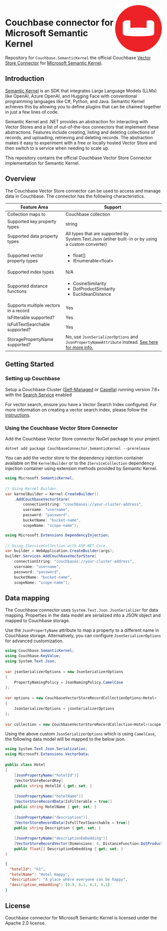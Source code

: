 <img align="right" width="150" height="150" src="./Assets/logo.svg" alt="Couchbase Logo"/>

# Couchbase connector for Microsoft Semantic Kernel

Repository for `Couchbase.SemanticKernel` the official
Couchbase [Vector Store Connector](https://learn.microsoft.com/en-us/semantic-kernel/concepts/vector-store-connectors/?pivots=programming-language-csharp)
for
[Microsoft Semantic Kernel](https://learn.microsoft.com/en-us/semantic-kernel/overview/).

## Introduction

[Semantic Kernel](https://learn.microsoft.com/en-us/semantic-kernel/overview/) is an SDK that integrates Large Language
Models (LLMs) like OpenAI, Azure OpenAI, and Hugging Face with conventional programming languages like C#, Python, and
Java. Semantic Kernel achieves this by allowing you to define plugins that can be chained together in just a few lines
of code.

Semantic Kernel and .NET provides an abstraction for interacting with Vector Stores and a list of out-of-the-box
connectors that implement these abstractions. Features include creating, listing and deleting collections of records,
and uploading, retrieving and deleting records. The abstraction makes it easy to experiment with a free or locally
hosted Vector Store and then switch to a service when needing to scale up.

This repository contains the official Couchbase Vector Store Connector implementation for Semantic Kernel.

## Overview

The Couchbase Vector Store connector can be used to access and manage data in Couchbase. The connector has the
following characteristics.

| Feature Area                      | Support                                                                                                           |
|-----------------------------------|-------------------------------------------------------------------------------------------------------------------|
| Collection maps to                | Couchbase collection                                                                                              |
| Supported key property types      | string                                                                                                            |
| Supported data property types     | All types that are supported by System.Text.Json (etiher built-in or by using a custom converter)                 |
| Supported vector property types   | <ul><li>float[]</li><li>IEnumerable\<float\></li></ul>                                                            |
| Supported index types             | N/A                                                                                                               |
| Supported distance functions      | <ul><li>CosineSimilarity</li><li>DotProductSimilarity</li><li>EuclideanDistance</li></ul>                         |
| Supports multiple vectors in a record | Yes                                                                                                               |
| IsFilterable supported?           | Yes                                                                                                               |
| IsFullTextSearchable supported?   | Yes                                                                                                               |
| StoragePropertyName supported?    | No, use `JsonSerializerOptions` and `JsonPropertyNameAttribute` instead. [See here for more info.](#data-mapping) |

## Getting Started

### Setting up Couchbase

Setup a Couchbase Cluster ([Self-Managed](https://www.couchbase.com/downloads) or [Capella](https://www.couchbase.com/products/cloud)) running version 7.6+ with the [Search Service](https://docs.couchbase.com/server/current/search/search.html) enabled

For vector search, ensure you have a Vector Search Index configured.
For more information on creating a vector search index, please follow the [instructions](https://docs.couchbase.com/cloud/vector-search/create-vector-search-index-ui.html).

### Using the Couchbase Vector Store Connector

Add the Couchbase Vector Store connector NuGet package to your project.

```dotnetcli
dotnet add package CouchbaseConnector.SemanticKernel --prerelease
```

You can add the vector store to the dependency injection container available on the `KernelBuilder` or to
the `IServiceCollection` dependency injection container using extension methods provided by Semantic Kernel.

```csharp
using Microsoft.SemanticKernel;

// Using Kernel Builder.
var kernelBuilder = Kernel.CreateBuilder()
    .AddCouchbaseVectorStore(
        connectionString: "couchbases://your-cluster-address",
        username: "username",
        password: "password",
        bucketName: "bucket-name",
        scopeName: "scope-name");
```

```csharp
using Microsoft.Extensions.DependencyInjection;

// Using IServiceCollection with ASP.NET Core.
var builder = WebApplication.CreateBuilder(args);
builder.Services.AddCouchbaseVectorStore(
    connectionString: "couchbases://your-cluster-address",
    username: "username",
    password: "password",
    bucketName: "bucket-name",
    scopeName: "scope-name");
```

## Data mapping

The Couchbase connector uses `System.Text.Json.JsonSerializer` for data mapping. Properties in the data model are serialized into a JSON object and mapped to Couchbase storage.

Use the `JsonPropertyName` attribute to map a property to a different name in Couchbase storage. Alternatively, you can configure `JsonSerializerOptions` for advanced customization.
```csharp
using Couchbase.SemanticKernel;
using Couchbase.KeyValue;
using System.Text.Json;

var jsonSerializerOptions = new JsonSerializerOptions
{
    PropertyNamingPolicy = JsonNamingPolicy.CamelCase
};

var options = new CouchbaseVectorStoreRecordCollectionOptions<Hotel>
{
    JsonSerializerOptions = jsonSerializerOptions
};

var collection = new CouchbaseVectorStoreRecordCollection<Hotel>(scope, "hotels", options);
```
Using the above custom `JsonSerializerOptions` which is using `CamelCase`, the following data model will be mapped to the below json.

```csharp
using System.Text.Json.Serialization;
using Microsoft.Extensions.VectorData;

public class Hotel
{
    [JsonPropertyName("hotelId")]
    [VectorStoreRecordKey]
    public string HotelId { get; set; }

    [JsonPropertyName("hotelName")]
    [VectorStoreRecordData(IsFilterable = true)]
    public string HotelName { get; set; }

    [JsonPropertyName("description")]
    [VectorStoreRecordData(IsFullTextSearchable = true)]
    public string Description { get; set; }

    [JsonPropertyName("descriptionEmbedding")]
    [VectorStoreRecordVector(Dimensions: 4, DistanceFunction.DotProductSimilarity)]
    public float[] DescriptionEmbedding { get; set; }
}
```

```json
{
  "hotelId": "h1",
  "hotelName": "Hotel Happy",
  "description": "A place where everyone can be happy",
  "description_embedding": [0.9, 0.1, 0.1, 0.1]
}
```

## License

Couchbase connector for Microsoft Semantic Kernel is licensed under the Apache 2.0 license.
